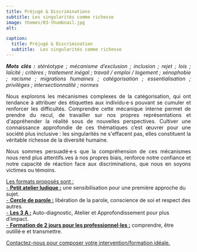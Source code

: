 ```yaml
---
title: Préjugé & Discriminations
subtitle: Les singularités comme richesse
image: themes/03-thumbnail.jpg
alt: 

caption:
  title: Préjugé & Discrimination
  subtitle:  Les singularités comme richesse
---
```

<p style="text-align: justify;"><em><strong>Mots clés :</strong> stéréotype ; mécanisme d’exclusion ; inclusion ; rejet ; lois ; laïcité ; critères ; traitement inégal ; travail / emploi / logement ; xénophobie ; racisme ; migrations humaines ; catégorisation ; essentialisation ; privilèges ; intersectionnalité ; normes</em></p>

<p style="text-align: justify;">Nous explorons les mécanismes complexes de la catégorisation, qui ont tendance à attribuer des étiquettes aux individu·e·s pouvant se cumuler et renforcer les difficultés. Comprendre cette mécanique interne permet de prendre du recul, de travailler sur nos propres représentations et d'appréhender la réalité sous de nouvelles perspectives. Cultiver une connaissance approfondie de ces thématiques c’est œuvrer pour une société plus inclusive : les singularités ne s'effacent pas, elles constituent la véritable richesse de la diversité humaine. </p> 

<p style="text-align: justify;">Nous sommes persuadé·e·s que la compréhension de ces mécanismes nous rend plus attentifs.ves à nos propres biais, renforce notre confiance et notre capacité de réaction face aux discriminations, que nous en soyons victimes ou témoins.</p> 


[Les formats proposés sont :](/formats)<br/>
[- **Petit atelier ludique :**](/formats)  une sensibilisation pour une première approche du sujet.<br/>
[- **Cercle de parole :**](/formats) libération de la parole, conscience de soi et respect des autres.<br/>
[- **Les 3 A :**](/formats) Auto-diagnostic, Atelier et Approfondissement pour plus d’impact.<br/>
[- **Formation de 2 jours pour les professionnel·les :**](/formats) comprendre, être outillé·e et transmettre.






<a class="nav-link js-scroll-trigger active" href="index.html#contact">Contactez-nous pour composer votre intervention/formation idéale.</a>
